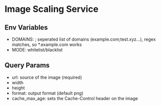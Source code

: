 # Image Scaling Service

## Env Variables
- DOMAINS: ; seperated list of domains (example.com;test.xyz...), regex matches, so *.example.com works
- MODE: whitelist/blacklist

## Query Params
- url: source of the image (required)
- width
- height
- format: output format (default png)
- cache_max_age: sets the Cache-Control header on the image
